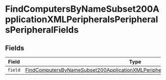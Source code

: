 # FindComputersByNameSubset200ApplicationXMLPeripheralsPeripheralsPeripheralFields


## Fields

| Field                                                                                                                                                                                                     | Type                                                                                                                                                                                                      | Required                                                                                                                                                                                                  | Description                                                                                                                                                                                               |
| --------------------------------------------------------------------------------------------------------------------------------------------------------------------------------------------------------- | --------------------------------------------------------------------------------------------------------------------------------------------------------------------------------------------------------- | --------------------------------------------------------------------------------------------------------------------------------------------------------------------------------------------------------- | --------------------------------------------------------------------------------------------------------------------------------------------------------------------------------------------------------- |
| `field`                                                                                                                                                                                                   | [FindComputersByNameSubset200ApplicationXMLPeripheralsPeripheralsPeripheralFieldsField](../../models/operations/findcomputersbynamesubset200applicationxmlperipheralsperipheralsperipheralfieldsfield.md) | :heavy_minus_sign:                                                                                                                                                                                        | N/A                                                                                                                                                                                                       |